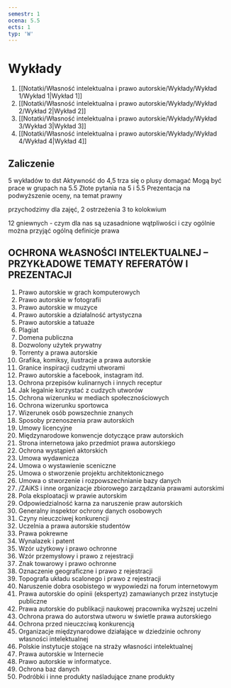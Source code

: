 ```yaml
---
semestr: 1
ocena: 5.5
ects: 1
typ: 'W'
---
```


# Wykłady
1. [[Notatki/Własność intelektualna i prawo autorskie/Wykłady/Wykład 1/Wykład 1|Wykład 1]]
2. [[Notatki/Własność intelektualna i prawo autorskie/Wykłady/Wykład 2/Wykład 2|Wykład 2]]
3. [[Notatki/Własność intelektualna i prawo autorskie/Wykłady/Wykład 3/Wykład 3|Wykład 3]]
4. [[Notatki/Własność intelektualna i prawo autorskie/Wykłady/Wykład 4/Wykład 4|Wykład 4]]

## Zaliczenie

5 wykładów to dst
Aktywność do 4,5 trza się o plusy domagać
Mogą być prace w grupach na 5.5
Złote pytania na 5 i 5.5
Prezentacja na podwyższenie oceny, na temat prawny

przychodzimy dla zajęć, 2 ostrzeżenia 3 to kolokwium



12 gniewnych - czym dla nas są uzasadnione wątpliwości i czy ogólnie można przyjąć ogólną definicje prawa


## OCHRONA WŁASNOŚCI INTELEKTUALNEJ – PRZYKŁADOWE TEMATY REFERATÓW I PREZENTACJI 

1. Prawo autorskie w grach komputerowych 
2. Prawo autorskie w fotografii 
3. Prawo autorskie w muzyce 
4. Prawo autorskie a działalność artystyczna 
5. Prawo autorskie a tatuaże 
6. Plagiat 
7. Domena publiczna 
8. Dozwolony użytek prywatny 
9. Torrenty a prawa autorskie 
10. Grafika, komiksy, ilustracje a prawa autorskie 
11. Granice inspiracji cudzymi utworami 
12. Prawo autorskie a facebook, instagram itd. 
13. Ochrona przepisów kulinarnych i innych receptur 
14. Jak legalnie korzystać z cudzych utworów 
15. Ochrona wizerunku w mediach społecznościowych 
16. Ochrona wizerunku sportowca 
17. Wizerunek osób powszechnie znanych 
18. Sposoby przenoszenia praw autorskich 
19. Umowy licencyjne 
20. Międzynarodowe konwencje dotyczące praw autorskich 
21. Strona internetowa jako przedmiot prawa autorskiego 
22. Ochrona wystąpień aktorskich 
23. Umowa wydawnicza 
24. Umowa o wystawienie sceniczne 
25. Umowa o stworzenie projektu architektonicznego 
26. Umowa o stworzenie i rozpowszechnianie bazy danych 
27. /ZAiKS i inne organizacje zbiorowego zarządzania prawami autorskimi 
28. Pola eksploatacji w prawie autorskim 
29. Odpowiedzialność karna za naruszenie praw autorskich 
30. Generalny inspektor ochrony danych osobowych 
31. Czyny nieuczciwej konkurencji 
32. Uczelnia a prawa autorskie studentów 
33. Prawa pokrewne 
34. Wynalazek i patent 
35. Wzór użytkowy i prawo ochronne 
36. Wzór przemysłowy i prawo z rejestracji 
37. Znak towarowy i prawo ochronne 
38. Oznaczenie geograficzne i prawo z rejestracji 
39. Topografa układu scalonego i prawo z rejestracji 
40. Naruszenie dobra osobistego w wypowiedzi na forum internetowym 
41. Prawa autorskie do opinii (ekspertyz) zamawianych przez instytucje publiczne 
42. Prawa autorskie do publikacji naukowej pracownika wyższej uczelni 
43. Ochrona prawa do autorstwa utworu w świetle prawa autorskiego 
44. Ochrona przed nieuczciwą konkurencją  
45. Organizacje międzynarodowe działające w dziedzinie ochrony własności intelektualnej 
46. Polskie instytucje stojące na straży własności intelektualnej 
47. Prawa autorskie w Internecie  
48. Prawo autorskie w informatyce.  
49. Ochrona baz danych 
50. Podróbki i inne produkty naśladujące znane produkty